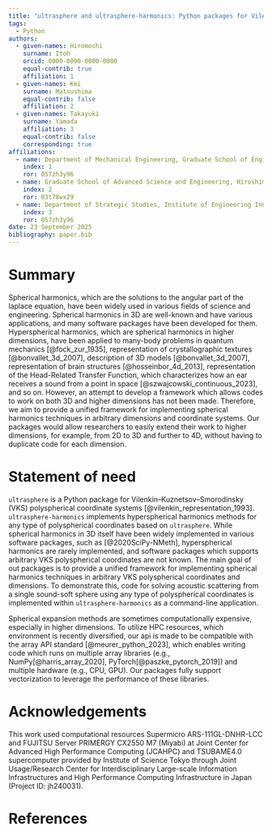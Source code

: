 ```yaml
---
title: "ultrasphere and ultrasphere-harmonics: Python packages for Vilenkin–Kuznetsov–Smorodinsky polyspherical coordinates and hyperspherical harmonics methods in array API"
tags:
  - Python
authors:
  - given-names: Hiromochi
    surname: Itoh
    orcid: 0000-0000-0000-0000
    equal-contrib: true
    affiliation: 1
  - given-names: Kei
    surname: Matsushima
    equal-contrib: false
    affiliation: 2
  - given-names: Takayuki
    surname: Yamada
    affiliation: 3
    equal-contrib: false
    corresponding: true
affiliations:
  - name: Department of Mechanical Engineering, Graduate School of Engineering, The University of Tokyo, Japan
    index: 1
    ror: 057zh3y96
  - name: Graduate School of Advanced Science and Engineering, Hiroshima University, Japan
    index: 2
    ror: 03t78wx29
  - name: Department of Strategic Studies, Institute of Engineering Innovation, Graduate School of Engineering, The University of Tokyo
    index: 3
    ror: 057zh3y96
date: 23 September 2025
bibliography: paper.bib
---
```


# Summary

Spherical harmonics, which are the solutions to the angular part of the laplace equation, have been widely used in various fields of science and engineering.
Spherical harmonics in 3D are well-known and have various applications, and many software packages have been developed for them.
Hyperspherical harmonics, which are spherical harmonics in higher dimensions, have been applied to many-body problems in quantum mechanics [@fock_zur_1935], representation of crystallographic textures [@bonvallet_3d_2007], description of 3D models [@bonvallet_3d_2007], representation of brain structures [@hosseinbor_4d_2013], representation of the Head-Related Transfer Function, which characterizes how an ear receives a sound from a point in space [@szwajcowski_continuous_2023], and so on.
However, an attempt to develop a framework which allows codes to work on both 3D and higher dimensions has not been made.
Therefore, we aim to provide a unified framework for implementing spherical harmonics techniques in arbitrary dimensions and coordinate systems.
Our packages would allow researchers to easily extend their work to higher dimensions, for example, from 2D to 3D and further to 4D, without having to duplicate code for each dimension.

# Statement of need

`ultrasphere` is a Python package for Vilenkin–Kuznetsov–Smorodinsky (VKS) polyspherical coordinate systems [@vilenkin_representation_1993].
`ultrasphere-harmonics` implements hyperspherical harmonics methods for any type of polyspherical coordinates based on `ultrasphere`.
While spherical harmonics in 3D itself have been widely implemented in various software packages, such as [@2020SciPy-NMeth], hyperspherical harmonics are rarely implemented, and software packages which supports arbitrary VKS polyspherical coordinates are not known.
The main goal of out packages is to provide a unified framework for implementing spherical harmonics techniques in arbitrary VKS polyspherical coordinates and dimensions.
To demonstrate this, code for solving acoustic scattering from a single sound-soft sphere using any type of polyspherical coordinates is implemented within `ultrasphere-harmonics` as a command-line application.

Spherical expansion methods are sometimes computationally expensive, especially in higher dimensions.
To utilize HPC resources, which environment is recently diversified, our api is made to be compatible with the array API standard [@meurer_python_2023], which enables writing code which runs on multiple array libraries (e.g., NumPy[@harris_array_2020], PyTorch[@paszke_pytorch_2019]) and multiple hardware (e.g., CPU, GPU).
Our packages fully support vectorization to leverage the performance of these libraries.

# Acknowledgements

This work used computational resources
Supermicro ARS-111GL-DNHR-LCC and FUJITSU Server PRIMERGY CX2550 M7 (Miyabi) at Joint Center for Advanced High Performance Computing (JCAHPC) and
TSUBAME4.0 supercomputer provided by Institute of Science Tokyo
through Joint Usage/Research Center for Interdisciplinary Large-scale Information Infrastructures and High Performance Computing Infrastructure in Japan (Project ID: jh240031).

# References
